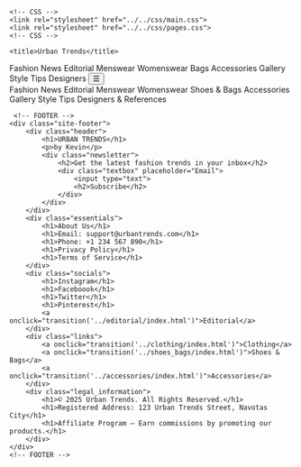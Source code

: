 <html lang="en">
<head>
    <meta charset="UTF-8">
    <meta name="viewport" content="width=device-width, initial-scale=1.0">
    <meta name="description" content="Urban Trends - Your go-to fashion destination for accessories, shoes, bags, and the latest trends.">
    <link rel="icon" type="image/x-icon" href="../../img/logo.svg">

    <!-- CSS -->
    <link rel="stylesheet" href="../../css/main.css">
    <link rel="stylesheet" href="../../css/pages.css">
    <!-- CSS -->

    <title>Urban Trends</title>
</head>
<body>
    <!-- HEADER -->
    <div class="site-header">
        <span id="logo" onclick="transition('../homepage/index.html')" style="cursor: pointer;"></span>
            <a onclick="transition('../fashion_design/index.html')">Fashion News</a>
            <a onclick="transition('../editorial/index.html')">Editorial</a>
            <a onclick="transition('../sweaters_clothes_jeans,_shoes(clothing)mens/index.html')">Menswear</a>
            <a onclick="transition('../dress_clothes_jeans,_shoes(clothing)womens/index.html')">Womenswear</a>
            <a onclick="transition('../bags/index.html')">Bags</a>
            <a onclick="transition('../accessories/index.html')">Accessories</a>
            <a onclick="transition('../styles_fashion_gallery/index.html')">Gallery</a>
            <a onclick="transition('../tips_and_tricks_combinations/index.html')">Style Tips</a>
            <a onclick="transition('../designers_references/index.html')">Designers</a>
        <button onclick="hamburger()">☰</button>
    </div>
    <div class="container">
        <div class="hamburger hidden" id="hamburger">
            <a onclick="transition('../fashion_design/index.html')">Fashion News</a>
            <a onclick="transition('../editorial/index.html')">Editorial</a>
        <a onclick="transition('../dress_clothes_jeans,_shoes(clothing)mens/index.html')">Menswear</a>
        <a onclick="transition('../dress_clothes_jeans,_shoes(clothing)womens/index.html')">Womenswear</a>
            <a onclick="transition('../shoes_bags/index.html')">Shoes & Bags</a>
            <a onclick="transition('../accessories/index.html')">Accessories</a>
            <a onclick="transition('../styles_fashion_gallery/index.html')">Gallery</a>
            <a onclick="transition('../tips_and_tricks_combinations/index.html')">Style Tips</a>
            <a onclick="transition('../designers_references/index.html')">Designers & References</a>
        </div>
    </div>
    <!-- HEADER -->

    
     <!-- FOOTER -->
    <div class="site-footer">
        <div class="header">
            <h1>URBAN TRENDS</h1>
            <p>by Kevin</p>
            <div class="newsletter">
                <h2>Get the latest fashion trends in your inbox</h2>
                <div class="textbox" placeholder="Email">
                    <input type="text">
                    <h2>Subscribe</h2>
                </div>
            </div>
        </div>
        <div class="essentials">
            <h1>About Us</h1>
            <h1>Email: support@urbantrends.com</h1>
            <h1>Phone: +1 234 567 890</h1>
            <h1>Privacy Policy</h1>
            <h1>Terms of Service</h1> 
        </div>
        <div class="socials">
            <h1>Instagram</h1>
            <h1>Faceboook</h1>
            <h1>Twitter</h1>
            <h1>Pinterest</h1>
            <a onclick="transition('../editorial/index.html')">Editorial</a>
        </div>
        <div class="links">
            <a onclick="transition('../clothing/index.html')">Clothing</a>
            <a onclick="transition('../shoes_bags/index.html')">Shoes & Bags</a>
            <a onclick="transition('../accessories/index.html')">Accessories</a>
        </div>
        <div class="legal_information">
            <h1>© 2025 Urban Trends. All Rights Reserved.</h1>
            <h1>Registered Address: 123 Urban Trends Street, Navotas City</h1>
            <h1>Affiliate Program – Earn commissions by promoting our products.</h1>
        </div>
    </div>
    <!-- FOOTER -->
</body>
<script src="app.js"></script>
<script src="../../css/layout/transition.js"></script>
<script src="../../css/layout/header.js"></script>
</html>